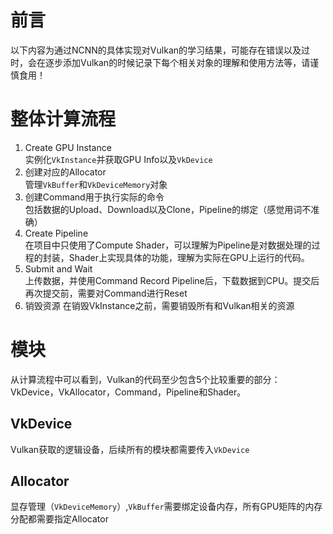 # 前言
以下内容为通过NCNN的具体实现对Vulkan的学习结果，可能存在错误以及过时，会在逐步添加Vulkan的时候记录下每个相关对象的理解和使用方法等，请谨慎食用！

# 整体计算流程
1. Create GPU Instance  
   实例化```VkInstance```并获取GPU Info以及```VkDevice```
2. 创建对应的Allocator  
   管理```VkBuffer```和```VkDeviceMemory```对象
3. 创建Command用于执行实际的命令  
   包括数据的Upload、Download以及Clone，Pipeline的绑定（感觉用词不准确）
4. Create Pipeline  
   在项目中只使用了Compute Shader，可以理解为Pipeline是对数据处理的过程的封装，Shader上实现具体的功能，理解为实际在GPU上运行的代码。
5. Submit and Wait  
   上传数据，并使用Command Record Pipeline后，下载数据到CPU。提交后再次提交前，需要对Command进行Reset
6. 销毁资源
   在销毁VkInstance之前，需要销毁所有和Vulkan相关的资源

# 模块
从计算流程中可以看到，Vulkan的代码至少包含5个比较重要的部分：VkDevice，VkAllocator，Command，Pipeline和Shader。
## VkDevice
Vulkan获取的逻辑设备，后续所有的模块都需要传入```VkDevice```
## Allocator
显存管理（```VkDeviceMemory```）,```VkBuffer```需要绑定设备内存，所有GPU矩阵的内存分配都需要指定Allocator
